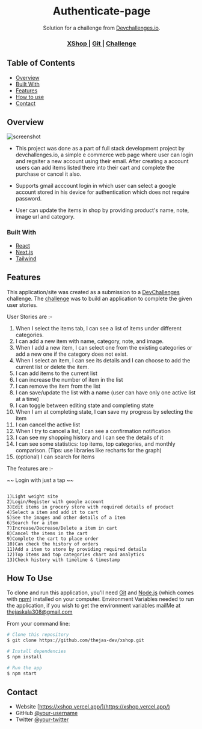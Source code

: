 <!-- Please update value in the {}  -->

<h1 align="center">Authenticate-page</h1>

<div align="center">
   Solution for a challenge from  <a href="http://devchallenges.io" target="_blank">Devchallenges.io</a>.
</div>

<div align="center">
  <h3>
    <a href="https://authenticate-page-frontend.vercel.app/">
      XShop
    </a>
    <span> | </span>
    <a href="https://github.com/thejas-dev/xshop.git">
      Git
    </a>
    <span> | </span>
    <a href="https://devchallenges.io/challenges/mGd5VpbO4JnzU6I9l96x">
      Challenge
    </a>
  </h3>
</div>

<!-- TABLE OF CONTENTS -->

## Table of Contents

- [Overview](#overview)
- [Built With](#built-with)
- [Features](#features)
- [How to use](#how-to-use)
- [Contact](#contact)

<!-- OVERVIEW -->

## Overview

![screenshot](https://ik.imagekit.io/d3kzbpbila/thejashari_3BXlaGJgK)


- This project was done as a part of full stack development project by devchallenges.io, a simple e commerce web page where user can login and regsiter a new account using their email. After creating a account users can add items listed there into their cart and complete the purchase or cancel it also.

- Supports gmail acccount login in which user can select a google account stored in his device for authentication which does not require password.

- User can update the items in shop by providing product's name, note, image url and category.


### Built With

<!-- This section should list any major frameworks that you built your project using. Here are a few examples.-->

- [React](https://reactjs.org/)
- [Next.js](https://nextjs.org/)
- [Tailwind](https://tailwindcss.com/)

## Features

<!-- List the features of your application or follow the template. Don't share the figma file here :) -->

This application/site was created as a submission to a [DevChallenges](https://devchallenges.io/challenges) challenge. The [challenge](https://devchallenges.io/challenges/mGd5VpbO4JnzU6I9l96x) was to build an application to complete the given user stories.

User Stories are :- 
1) When I select the items tab, I can see a list of items under different categories.
2) I can add a new item with name, category, note, and image.
3) When I add a new item, I can select one from the existing categories or add a new one if the category does not exist.
4) When I select an item, I can see its details and I can choose to add the current list or delete the item.
5) I can add items to the current list
6) I can increase the number of item in the list
7) I can remove the item from the list
8) I can save/update the list with a name (user can have only one active list at a time)
9) I can toggle between editing state and completing state
10) When I am at completing state, I can save my progress by selecting the item
11) I can cancel the active list
12) When I try to cancel a list, I can see a confirmation notification
13) I can see my shopping history and I can see the details of it
14) I can see some statistics: top items, top categories, and monthly comparison. (Tips: use libraries like recharts for the graph)
15) (optional) I can search for items

The features are :-

~~ Login with just a tap ~~
```

1)Light weight site
2)Login/Register with google account
3)Edit items in grocery store with required details of product
4)Select a item and add it to cart
5)See the images and other details of a item
6)Search for a item 
7)Increase/Decrease/Delete a item in cart
8)Cancel the items in the cart
9)Complete the cart to place order
10)Can check the history of orders
11)Add a item to store by providing required details
12)Top items and top categories chart and analytics
13)Check history with timeline & timestamp

```
## How To Use

<!-- Example: -->

To clone and run this application, you'll need [Git](https://git-scm.com) and [Node.js](https://nodejs.org/en/download/) (which comes with [npm](http://npmjs.com)) installed on your computer. Environment Variables needed to run the application, if you wish to get the environment variables mailMe at thejaskala308@gmail.com

From your command line:

```bash
# Clone this repository
$ git clone https://github.com/thejas-dev/xshop.git

# Install dependencies
$ npm install

# Run the app
$ npm start
```

## Contact

- Website [https://xshop.vercel.app/](https://xshop.vercel.app/)
- GitHub [@your-username](https://github.com/thejas-dev)
- Twitter [@your-twitter](https://twitter.com/hari_thejas)
